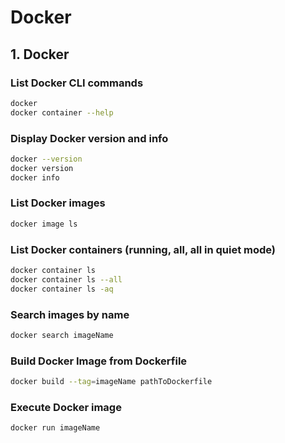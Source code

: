 # Docker

## 1. Docker

### List Docker CLI commands
```bash
docker
docker container --help
```

### Display Docker version and info
```bash
docker --version
docker version
docker info
```

### List Docker images
```bash
docker image ls
```

### List Docker containers (running, all, all in quiet mode)
```bash
docker container ls
docker container ls --all
docker container ls -aq
```

### Search images by name
```bash
docker search imageName
```

### Build Docker Image from Dockerfile
```bash
docker build --tag=imageName pathToDockerfile
```

### Execute Docker image
```bash
docker run imageName
```